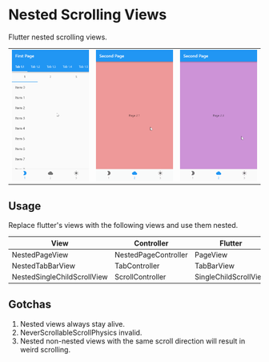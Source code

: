 # Nested Scrolling Views

Flutter nested scrolling views.

<table>
    <tbody>
    <tr>
        <td><img src="media/NestedTabBarView.gif" alt="NestedTabBarView.gif"/></td>
        <td><img src="media/NestedPageView.gif" alt="NestedPageView.gif"/></td>
        <td><img src="media/NestedSingleChildScrollView.gif" alt="NestedSingleChildScrollView.gif"/></td>
    </tr>
    </tbody>
</table>

## Usage

Replace flutter's views with the following views and use them nested.

| View                        | Controller           | Flutter               |
| --------------------------- | -------------------- | --------------------- |
| NestedPageView              | NestedPageController | PageView              |
| NestedTabBarView            | TabController        | TabBarView            |
| NestedSingleChildScrollView | ScrollController     | SingleChildScrollView |

## Gotchas

1. Nested views always stay alive.
2. NeverScrollableScrollPhysics invalid.
3. Nested non-nested views with the same scroll direction will result in weird scrolling.